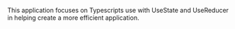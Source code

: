 This application focuses on Typescripts use with UseState and UseReducer in helping create a more efficient application.